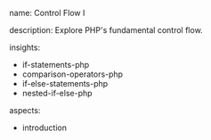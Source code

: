 name: Control Flow I

description: Explore PHP's fundamental control flow.

insights:
  - if-statements-php
  - comparison-operators-php
  - if-else-statements-php
  - nested-if-else-php

aspects:
  - introduction
